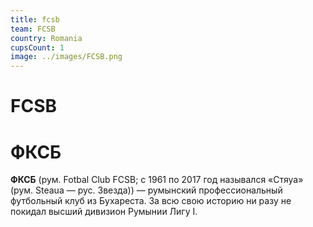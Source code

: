 ```yaml
---
title: fcsb
team: FCSB
country: Romania
cupsCount: 1
image: ../images/FCSB.png
---
```


# FCSB
# ФКСБ
**ФКСБ**  (рум. Fotbal Club FCSB; с 1961 по 2017 год назывался «Стяуа» (рум. Steaua — рус. Звезда)) — румынский профессиональный футбольный клуб из Бухареста. За всю свою историю ни разу не покидал высший дивизион Румынии Лигу I.